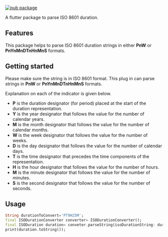 [![pub package](https://img.shields.io/pub/v/iso8601_duration)](https://img.shields.io/pub/v/iso8601_duration)

A flutter package to parse ISO 8601 duration.

## Features

This package helps to parse ISO 8601 duration strings in either **PnW** or **PnYnMnDTnHnMnS** formats. 

## Getting started

Please make sure the string is in ISO 8601 format. This plug in can parse strings in **PnW** or **PnYnMnDTnHnMnS** formats.

Explanation on each of the indicator is given below.

- **P** is the duration designator (for period) placed at the start of the duration representation.
- **Y** is the year designator that follows the value for the number of calendar years.
- **M** is the month designator that follows the value for the number of calendar months.
- **W** is the week designator that follows the value for the number of weeks.
- **D** is the day designator that follows the value for the number of calendar days.
- **T** is the time designator that precedes the time components of the representation.
- **H** is the hour designator that follows the value for the number of hours.
- **M** is the minute designator that follows the value for the number of minutes.
- **S** is the second designator that follows the value for the number of seconds.


## Usage

```dart
String durationToConvert='PT9H25M';
final ISODurationConverter converter= ISODurationConverter();
final ISODuration duration= conveter.parseString(isoDurationString: durationToConvert);
print(duration.toString());
```
